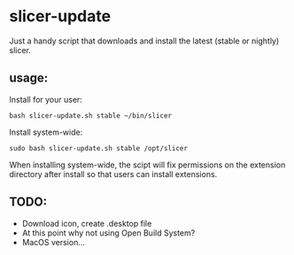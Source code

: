 # slicer-update
Just a handy script that downloads and install the latest (stable or nightly) slicer.

## usage: 

Install for your user:

`bash slicer-update.sh stable ~/bin/slicer`

Install system-wide:

`sudo bash slicer-update.sh stable /opt/slicer`

When installing system-wide, the scipt will fix permissions on the extension directory after install so that users can install extensions.


## TODO:
- Download icon, create .desktop file
- At this point why not using Open Build System?
- MacOS version...
